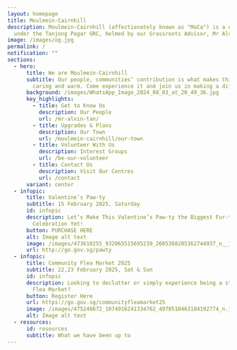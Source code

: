 ```yaml
---
layout: homepage
title: Moulmein-Cairnhill
description: Moulmein-Cairnhill (affectionately known as "MoCa") is a division
  under the Tanjong Pagar GRC, helmed by our Grassroots Advisor, Mr Alvin Tan.
image: /images/og.jpg
permalink: /
notification: ""
sections:
  - hero:
      title: We are Moulmein-Cairnhill
      subtitle: Our people, communities’ contribution is what makes this town special,
        caring and warm. Come experience it and join us in making a difference.
      background: /images/WhatsApp_Image_2024_08_03_at_20_49_36.jpg
      key_highlights:
        - title: Get to Know Us
          description: Our People
          url: /mr-alvin-tan/
        - title: Upgrades & Plans
          description: Our Town
          url: /moulmein-cairnhill/our-town
        - title: Volunteer With Us
          description: Interest Groups
          url: /be-our-volunteer
        - title: Contact Us
          description: Visit Our Centres
          url: /contact
      variant: center
  - infopic:
      title: Valentine’s Paw-ty
      subtitle: 15 February 2025, Saturday
      id: infopic
      description: Let’s Make This Valentine’s Paw-ty the Biggest Fur-tastic
        Celebration Yet!
      button: PURCHASE HERE
      alt: Image alt text
      image: /images/473610255_932065515695239_2605368205362744937_n__1_.jpg
      url: http://go.gov.sg/pawty
  - infopic:
      title: Community Flea Market 2025
      subtitle: 22,23 February 2025, Sat & Sun
      id: infopic
      description: Looking to declutter or simply experience being a stall holder at a
        Flea Market?
      button: Register Here
      url: https://go.gov.sg/communityfleamarket25
      image: /images/475248672_1074916241334762_4978510463184192774_n.jpg
      alt: Image alt text
  - resources:
      id: resources
      subtitle: What we have been up to
---
```


